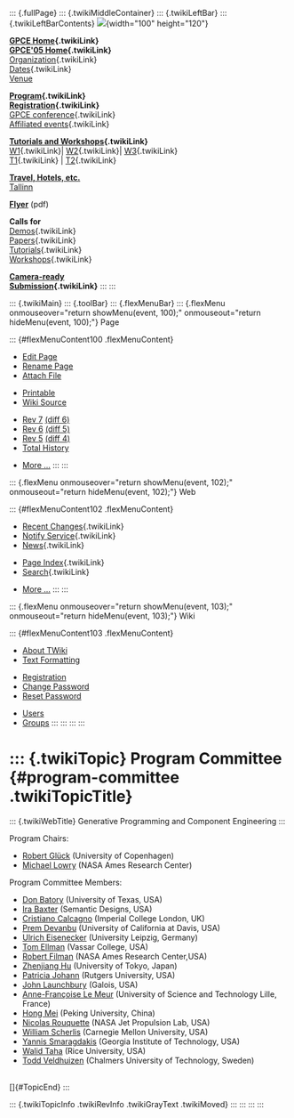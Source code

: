 ::: {.fullPage}
::: {.twikiMiddleContainer}
::: {.twikiLeftBar}
::: {.twikiLeftBarContents}
![](../pub/Gpce05/WebLeftBar/gpce-logo.jpg){width="100" height="120"}

**[GPCE Home](../Gpce/WebHome){.twikiLink}**\
**[GPCE\'05 Home](WebHome){.twikiLink}**\
[Organization](ConferenceOrganization){.twikiLink}\
[Dates](ImportantDates){.twikiLink}\
[Venue](http://www.cs.ioc.ee/tfp-icfp-gpce05/venue.html)

**[Program](ConferenceProgram){.twikiLink}**\
**[Registration](ConferenceRegistration){.twikiLink}**\
[GPCE conference](ProgramMainEvent){.twikiLink}\
[Affiliated events](ProgramsAffiliatedEvents){.twikiLink}

**[Tutorials and Workshops](GpceTutorialsAndWorkshops){.twikiLink}**\
[W1](YoungResearchers){.twikiLink}\| [W2](MetaOCaml){.twikiLink}\|
[W3](GraphModelTransformations){.twikiLink}\
[T1](TutorialT1){.twikiLink} \| [T2](TutorialT2){.twikiLink}

**[Travel, Hotels, etc.](http://www.cs.ioc.ee/tfp-icfp-gpce05/)**\
[Tallinn](http://www.brics.dk/~danvy/icfp05/Tallinn/)

**[Flyer](http://www.disi.unige.it/person/MoggiE/GPCE05.pdf)** (pdf)

**Calls for**\
[Demos](CallForDemonstrations){.twikiLink}\
[Papers](CallForPapers){.twikiLink}\
[Tutorials](CallForTutorials){.twikiLink}\
[Workshops](CallForWorkshops){.twikiLink}

**[Camera-ready\
Submission](AuthorInstructions){.twikiLink}**
:::
:::

::: {.twikiMain}
::: {.toolBar}
::: {.flexMenuBar}
::: {.flexMenu onmouseover="return showMenu(event, 100);" onmouseout="return hideMenu(event, 100);"}
Page

::: {#flexMenuContent100 .flexMenuContent}
-   [Edit
    Page](http://www.program-transformation.org/edit/Gpce05/ProgramCommittee?t=1536827935)
-   [Rename
    Page](http://www.program-transformation.org/rename/Gpce05/ProgramCommittee)
-   [Attach
    File](http://www.program-transformation.org/attach/Gpce05/ProgramCommittee)

<!-- -->

-   [Printable](http://www.program-transformation.org/view/Gpce05/ProgramCommittee?skin=print.pattern)
-   [Wiki
    Source](http://www.program-transformation.org/view/Gpce05/ProgramCommittee?skin=text&raw=on&contenttype=text/plain)

<!-- -->

-   [Rev
    7](http://www.program-transformation.org/view/Gpce05/ProgramCommittee?rev=1.7)
    [(diff 6)](http://www.program-transformation.org/rdiff/Gpce05/ProgramCommittee?rev1=1.7&rev2=1.6)
-   [Rev
    6](http://www.program-transformation.org/view/Gpce05/ProgramCommittee?rev=1.6)
    [(diff 5)](http://www.program-transformation.org/rdiff/Gpce05/ProgramCommittee?rev1=1.6&rev2=1.5)
-   [Rev
    5](http://www.program-transformation.org/view/Gpce05/ProgramCommittee?rev=1.5)
    [(diff 4)](http://www.program-transformation.org/rdiff/Gpce05/ProgramCommittee?rev1=1.5&rev2=1.4)
-   [Total
    History](http://www.program-transformation.org/rdiff/Gpce05/ProgramCommittee)

<!-- -->

-   [More
    \...](http://www.program-transformation.org/oops/Gpce05/ProgramCommittee?template=oopsmore&param1=1.7&param2=1.7)
:::
:::

::: {.flexMenu onmouseover="return showMenu(event, 102);" onmouseout="return hideMenu(event, 102);"}
Web

::: {#flexMenuContent102 .flexMenuContent}
-   [Recent Changes](WebChanges){.twikiLink}
-   [Notify Service](WebNotify){.twikiLink}
-   [News](WebNews){.twikiLink}

<!-- -->

-   [Page Index](WebIndex){.twikiLink}
-   [Search](WebSearch){.twikiLink}

<!-- -->

-   [More
    \...](http://www.program-transformation.org/oops/Gpce05/ProgramCommittee?template=oopsmore&param1=1.7&param2=1.7)
:::
:::

::: {.flexMenu onmouseover="return showMenu(event, 103);" onmouseout="return hideMenu(event, 103);"}
Wiki

::: {#flexMenuContent103 .flexMenuContent}
-   [About
    TWiki](http://www.program-transformation.org/view/TWiki/WebHome)
-   [Text
    Formatting](http://www.program-transformation.org/view/TWiki/TextFormattingRules)

<!-- -->

-   [Registration](http://www.program-transformation.org/view/TWiki/TWikiRegistration)
-   [Change
    Password](http://www.program-transformation.org/view/TWiki/ChangePassword)
-   [Reset
    Password](http://www.program-transformation.org/view/TWiki/ResetPassword)

<!-- -->

-   [Users](http://www.program-transformation.org/view/Main/TWikiUsers)
-   [Groups](http://www.program-transformation.org/view/Main/TWikiGroups)
:::
:::
:::
:::

::: {.twikiTopic}
Program Committee {#program-committee .twikiTopicTitle}
=================

::: {.twikiWebTitle}
Generative Programming and Component Engineering
:::

Program Chairs:

-   [Robert Glück](http://www.diku.dk/~glueck/) (University of
    Copenhagen)
-   [Michael Lowry](http://ase.arc.nasa.gov/people/lowry/) (NASA Ames
    Research Center)

Program Committee Members:

-   [Don Batory](http://www.cs.utexas.edu/users/dsb/) (University of
    Texas, USA)
-   [Ira
    Baxter](http://www.semdesigns.com/Company/People/idbaxter/index.html)
    (Semantic Designs, USA)
-   [Cristiano Calcagno](http://www.doc.ic.ac.uk/~ccris/) (Imperial
    College London, UK)
-   [Prem Devanbu](http://www.cs.ucdavis.edu/~devanbu/) (University of
    California at Davis, USA)
-   [Ulrich Eisenecker](http://www.informatik.fh-kl.de/~eisenecker/)
    (University Leipzig, Germany)
-   [Tom Ellman](http://www.cs.vassar.edu/~ellman/) (Vassar College,
    USA)
-   [Robert Filman](http://ic.arc.nasa.gov/people/filman/) (NASA Ames
    Research Center,USA)
-   [Zhenjiang Hu](http://www.ipl.t.u-tokyo.ac.jp/~hu/) (University of
    Tokyo, Japan)
-   [Patricia Johann](http://www.crab.rutgers.edu/~pjohann/) (Rutgers
    University, USA)
-   [John Launchbury](http://www.galois.com/executives.php) (Galois,
    USA)
-   [Anne-Françoise Le Meur](http://www.lifl.fr/~lemeur/) (University of
    Science and Technology Lille, France)
-   [Hong Mei](http://www.sei.pku.edu.cn/en/meihong.jsp) (Peking
    University, China)
-   [Nicolas Rouquette](http://eis.jpl.nasa.gov/~rouquett/) (NASA Jet
    Propulsion Lab, USA)
-   [William Scherlis](http://www-2.cs.cmu.edu/~wls/) (Carnegie Mellon
    University, USA)
-   [Yannis Smaragdakis](http://www.cc.gatech.edu/~yannis/) (Georgia
    Institute of Technology, USA)
-   [Walid Taha](http://www.cs.rice.edu/~taha/) (Rice University, USA)
-   [Todd Veldhuizen](http://www.cs.chalmers.se/~tveldhui/) (Chalmers
    University of Technology, Sweden)

\
[]{#TopicEnd}
:::

::: {.twikiTopicInfo .twikiRevInfo .twikiGrayText .twikiMoved}
:::
:::
:::
:::
